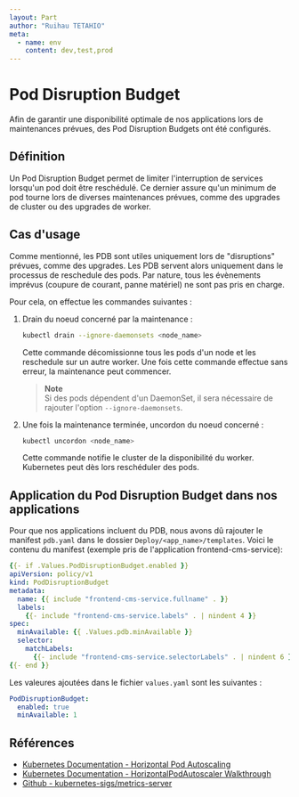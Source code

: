 ```yaml
---
layout: Part
author: "Ruihau TETAHIO"
meta:
  - name: env
    content: dev,test,prod
---
```


# Pod Disruption Budget

Afin de garantir une disponibilité optimale de nos applications lors de maintenances prévues, des Pod Disruption Budgets ont été configurés.

## Définition

Un Pod Disruption Budget permet de limiter l'interruption de services lorsqu'un pod doit être reschédulé. Ce dernier assure qu'un minimum de pod tourne lors de diverses maintenances prévues, comme des upgrades de cluster ou des upgrades de worker.

## Cas d'usage

Comme mentionné, les PDB sont utiles uniquement lors de "disruptions" prévues, comme des upgrades. Les PDB servent alors uniquement dans le processus de reschedule des pods. Par nature, tous les évènements imprévus (coupure de courant, panne matériel) ne sont pas pris en charge.

Pour cela, on effectue les commandes suivantes :

1. Drain du noeud concerné par la maintenance :

    ```bash
    kubectl drain --ignore-daemonsets <node_name>
    ```

    Cette commande décomissionne tous les pods d'un node et les reschedule sur un autre worker. Une fois cette commande effectue sans erreur, la maintenance peut commencer.

    > **Note**  
    > Si des pods dépendent d'un DaemonSet, il sera nécessaire de rajouter l'option `--ignore-daemonsets`.

2. Une fois la maintenance terminée, uncordon du noeud concerné :

    ```bash
    kubectl uncordon <node_name>
    ```

    Cette commande notifie le cluster de la disponibilité du worker. Kubernetes peut dès lors reschéduler des pods.

## Application du Pod Disruption Budget dans nos applications

Pour que nos applications incluent du PDB, nous avons dû rajouter le manifest `pdb.yaml` dans le dossier `Deploy/<app_name>/templates`. Voici le contenu du manifest (exemple pris de l'application frontend-cms-service):

```yaml
{{- if .Values.PodDisruptionBudget.enabled }}
apiVersion: policy/v1
kind: PodDisruptionBudget
metadata:
  name: {{ include "frontend-cms-service.fullname" . }}
  labels:
    {{- include "frontend-cms-service.labels" . | nindent 4 }}
spec:
  minAvailable: {{ .Values.pdb.minAvailable }}
  selector:
    matchLabels:
      {{- include "frontend-cms-service.selectorLabels" . | nindent 6 }}
{{- end }}
```

Les valeures ajoutées dans le fichier `values.yaml` sont les suivantes :

```yaml
PodDisruptionBudget:
  enabled: true
  minAvailable: 1
```

## Références

- [Kubernetes Documentation - Horizontal Pod Autoscaling](https://kubernetes.io/docs/tasks/run-application/horizontal-pod-autoscale/)
- [Kubernetes Documentation - HorizontalPodAutoscaler Walkthrough](https://kubernetes.io/docs/tasks/run-application/horizontal-pod-autoscale-walkthrough/)
- [Github - kubernetes-sigs/metrics-server](https://github.com/kubernetes-sigs/metrics-server)
